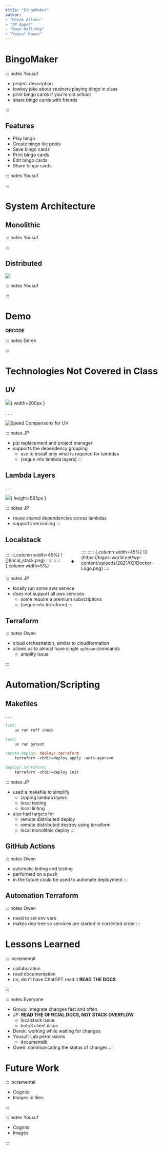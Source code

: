 ```yaml
---
title: "BingoMaker"
author:
- "Derek Allmon"
- "JP Appel"
- "Owen Halliday"
- "Yousuf Kanan"
---
```


# BingoMaker

<!-- TODO: BingoMaker Branding -->

::: notes
Yousuf

* project description
* lowkey joke about studnets playing bingo in class 
* print bingo cards if you're old school 
* share bingo cards with friends 

:::

## Features

* Play bingo
* Create bingo tile pools
* Save bingo cards
* Print bingo cards
* Edit bingo cards
* Share bingo cards

::: notes
Yousuf

:::

# System Architecture

## Monolithic

::: notes
Yousuf

:::

## Distributed

![](SystemArchetecture.png)

::: notes
Yousuf

:::

# Demo

**QRCODE**

::: notes
Derek

:::

# Technologies Not Covered in Class

## UV

![](uv_logo.svg){ width=200px }

. . .

![Speed Comparisons for UV](uv_speeds.svg)

::: notes
JP

* pip replacement and project manager
* supports the dependency grouping
    * use to install only what is required for lambdas
    * (segue into lambda layers)
:::


## Lambda Layers

. . .

![](https://docs.aws.amazon.com/images/lambda/latest/dg/images/lambda-layers-diagram.png){ height=565px }

::: notes
JP

* reuse shared dependencies across lambdas
* supports versioning
:::

## Localstack

<div class="columns" style="align-items: center;">
::::: {.column width=45%}
![](local_stack.png)
:::::
::::: {.column width=5%}
<h3><b>+</b></h3>
::::
::::: {.column width=45%}
![](https://logos-world.net/wp-content/uploads/2021/02/Docker-Logo.png)
:::::
</div>

::: notes
JP

* locally run some aws service
* does not support all aws services
    * some require a premium subscriptions
    * (segue into terraform)
:::

## Terraform

::: notes
Owen

<!-- JP: this slide should be fairly light, it should be what is terraform not how we use it -->
<!-- JP: the how we use terraform comes in the next section -->

* cloud orchestration, similar to cloudformation
* allows us to almost have single `up`/`down` commands
    * amplify issue
<!-- JP: might want to place amplify issue in the automation section -->

:::

# Automation/Scripting

## Makefiles

. . .

```makefile
lint:
    uv run ruff check

test:
    uv run pytest

remote-deploy: deploy/.terraform
    terraform -chdir=deploy apply -auto-approve

deploy/.terraform:
    terraform -chdir=deploy init
```

::: notes
JP

* used a makefile to simplify
    * zipping lambda layers
    * local testing
    * local linting
* also had targets for
    * remote distributed deploy
    * remote distributed destroy using terraform
    * local monolithic deploy
:::

## GitHub Actions

<!-- TODO: github logo, green checkmark :) -->

::: notes
Owen

* automatic linting and testing
* performed on a push
* in the future could be used to automate deployment
:::

## Automation Terraform

::: notes
Owen

* need to set env vars
* makes dep tree so services are started in corrected order
:::


# Lessons Learned

::: incremental

* collaboration
* read documentation
* no, don't have ChatGPT read it **READ THE DOCS**

:::

::: notes
Everyone
<!-- JP: I think it's best if we all list at least one take away -->

* Group: integrate changes fast and often
* JP: **READ THE OFFICIAL DOCS, NOT STACK OVERFLOW**
    * localstack issue
    * boto3 client issue
* Derek: working while waiting for changes
* Yousuf: Lab permissions
    * documentdb
* Owen: communicating the status of changes
:::

# Future Work

::: incremental

* Cognito
* Images in tiles

:::

::: notes
Yousuf

* Cognito
* Images

:::
